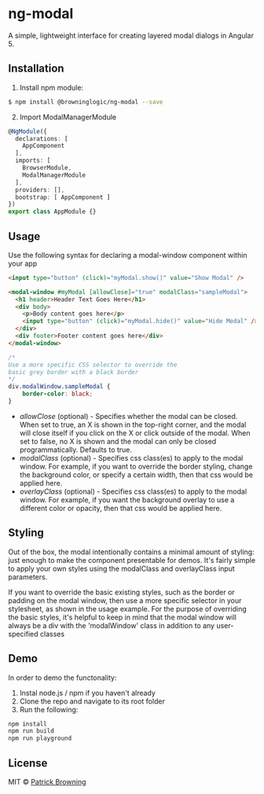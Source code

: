 # ng-modal

A simple, lightweight interface for creating layered modal dialogs in Angular 5.

## Installation

1. Install npm module:
```bash
$ npm install @browninglogic/ng-modal --save
```

2. Import ModalManagerModule
```typescript
@NgModule({
  declarations: [
    AppComponent
  ],
  imports: [
    BrowserModule,
    ModalManagerModule
  ],
  providers: [],
  bootstrap: [ AppComponent ]
})
export class AppModule {}
```

## Usage

Use the following syntax for declaring a modal-window component within your app

```html
<input type="button" (click)="myModal.show()" value="Show Modal" />

<modal-window #myModal [allowClose]="true" modalClass="sampleModal">
  <h1 header>Header Text Goes Here</h1>
  <div body>
    <p>Body content goes here</p>
    <input type="button" (click)="myModal.hide()" value="Hide Modal" />
  </div>
  <div footer>Footer content goes here</div>
</modal-window>
```
```css
/*
Use a more specific CSS selector to override the 
basic grey border with a black border
*/
div.modalWindow.sampleModal {
    border-color: black;
}
```
* *allowClose* (optional) - Specifies whether the modal can be closed.  When set to true, an X
is shown in the top-right corner, and the modal will close itself if you click on the X
or click outside of the modal.  When set to false, no X is shown and the modal can only
be closed programmatically.  Defaults to true.
* *modalClass* (optional) - Specifies css class(es) to apply to the modal window.  For example, 
if you want to override the border styling, change the background color, or specify a certain 
width, then that css would be applied here.
* *overlayClass* (optional) - Specifies css class(es) to apply to the modal window.  For example,
if you want the background overlay to use a different color or opacity, then that css would 
be applied here.

## Styling
Out of the box, the modal intentionally contains a minimal amount of styling: just enough to make the
component presentable for demos.  It's fairly simple to apply your own styles using the modalClass and
overlayClass input parameters.

If you want to override the basic existing styles, such as the border
or padding on the modal window, then use a more specific selector in your stylesheet, as shown in 
the usage example.  For the purpose of overriding the basic styles, it's helpful to
keep in mind that the modal window will always be a div with the 'modalWindow' class in addition
to any user-specified classes

## Demo

In order to demo the functonality:
1. Instal node.js / npm if you haven't already
2. Clone the repo and navigate to its root folder
3. Run the following:
```bash
npm install
npm run build
npm run playground
```


## License

MIT © [Patrick Browning](mailto:pfbrowning943@yahoo.com)
